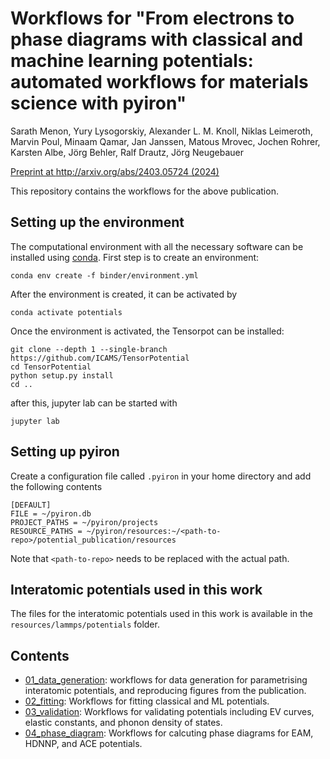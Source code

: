 # Workflows for "From electrons to phase diagrams with classical and machine learning potentials: automated workflows for materials science with pyiron"

Sarath Menon, Yury Lysogorskiy, Alexander L. M. Knoll, Niklas Leimeroth, Marvin Poul, Minaam Qamar, Jan Janssen, Matous Mrovec, Jochen Rohrer, Karsten Albe, Jörg Behler, Ralf Drautz, Jörg Neugebauer    

[Preprint at http://arxiv.org/abs/2403.05724 (2024)](http://arxiv.org/abs/2403.05724)

This repository contains the workflows for the above publication. 

## Setting up the environment

The computational environment with all the necessary software can be installed using [conda](https://conda.io/projects/conda/en/latest/user-guide/getting-started.html). First step is to create an environment:

```
conda env create -f binder/environment.yml
```

After the environment is created, it can be activated by

```
conda activate potentials
```

Once the environment is activated, the Tensorpot can be installed:

```
git clone --depth 1 --single-branch https://github.com/ICAMS/TensorPotential
cd TensorPotential
python setup.py install
cd ..
```
after this, jupyter lab can be started with

```
jupyter lab
```

## Setting up pyiron

Create a configuration file called `.pyiron` in your home directory and add the following contents

```
[DEFAULT]
FILE = ~/pyiron.db
PROJECT_PATHS = ~/pyiron/projects
RESOURCE_PATHS = ~/pyiron/resources:~/<path-to-repo>/potential_publication/resources
```

Note that `<path-to-repo>` needs to be replaced with the actual path.

## Interatomic potentials used in this work

The files for the interatomic potentials used in this work is available in the `resources/lammps/potentials` folder.

## Contents

- [01_data_generation](01_data_generation): workflows for data generation for parametrising interatomic potentials, and reproducing figures from the publication.
- [02_fitting](02_fitting): Workflows for fitting classical and ML potentials.
- [03_validation](03_validation): Workflows for validating potentials including EV curves, elastic constants, and phonon density of states.
- [04_phase_diagram](04_phase_diagram): Workflows for calcuting phase diagrams for EAM, HDNNP, and ACE potentials.